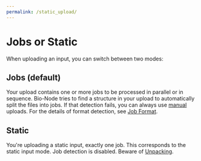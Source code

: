 ```yaml
---
permalink: /static_upload/
---
```


# Jobs or Static

When uploading an input, you can switch between two modes:

## Jobs (default)

Your upload contains one or more jobs to be processed in parallel or in sequence. Bio-Node tries to find a structure in your upload to automatically split the files into jobs. If that detection fails, you can always use [manual][1] uploads. For the details of format detection, see [Job Format][2].

## Static

You're uploading a static input, exactly one job. This corresponds to the static input mode. Job detection is disabled. Beware of [Unpacking][3].

[1]: /manual_upload/
[2]: /upload_format/
[3]: /manual_upload/#unpacking-a-single-folder
